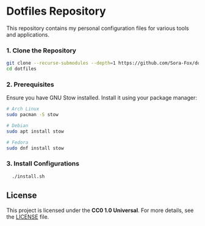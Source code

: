 # Dotfiles Repository

This repository contains my personal configuration files for various tools and applications.

### 1. Clone the Repository

```bash
git clone --recurse-submodules --depth=1 https://github.com/Sora-Fox/dotfiles.git
cd dotfiles
```

### 2. Prerequisites

Ensure you have GNU Stow installed. Install it using your package manager:

```bash
# Arch Linux
sudo pacman -S stow

# Debian
sudo apt install stow

# Fedora
sudo dnf install stow
```

### 3. Install Configurations

```bash
  ./install.sh
```

##  License

This project is licensed under the **CC0 1.0 Universal**. For more details, see the [LICENSE](./LICENSE) file.


